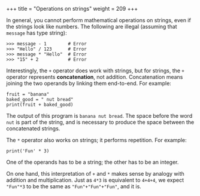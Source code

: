 +++
title = "Operations on strings"
weight = 209
+++

In general, you cannot perform mathematical operations on strings, even if the
strings look like numbers. The following are illegal (assuming that ```message```
has type string):


```
>>> message - 1        # Error
>>> "Hello" / 123      # Error
>>> message * "Hello"  # Error
>>> "15" + 2           # Error
```

Interestingly, the ```+``` operator does work with strings, but for strings,
the ```+``` operator represents **concatenation**, not addition.
Concatenation means joining the two operands by linking them end-to-end. For example:


```
fruit = "banana"
baked_good = " nut bread"
print(fruit + baked_good)
```

The output of this program is ```banana nut bread```. The space before the word
```nut``` is part of the string, and is necessary to produce the space between
the concatenated strings.

The ```*``` operator also works on strings; it performs repetition. For example:

```
print('Fun' * 3)
```

One of the operands has to be a string; the other has to be an integer.

On one hand, this interpretation of ```+``` and ```*``` makes sense by analogy with
addition and multiplication. Just as ```4*3``` is equivalent to ```4+4+4```, we
expect ```"Fun"*3``` to be the same as ```"Fun"+"Fun"+"Fun"```, and it is.
